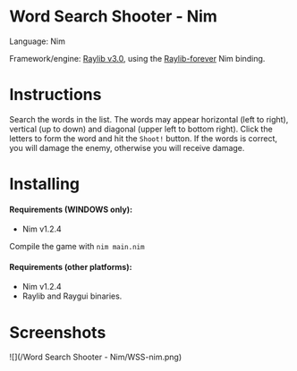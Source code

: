 # Word Search Shooter - Nim

Language: Nim

Framework/engine: [Raylib v3.0](https://www.raylib.com/), using the [Raylib-forever](https://github.com/Guevara-chan/Raylib-Forever/) Nim binding.

# Instructions

Search the words in the list. The words may appear horizontal (left to right), vertical (up to down) and diagonal (upper left to bottom right).
Click the letters to form the word and hit the `Shoot!` button. If the words is correct, you will damage the enemy, otherwise you will receive damage.

# Installing

#### Requirements (WINDOWS only):
* Nim v1.2.4

Compile the game with `nim main.nim`

#### Requirements (other platforms):
* Nim v1.2.4
* Raylib and Raygui binaries.


# Screenshots

![](/Word Search Shooter - Nim/WSS-nim.png)
